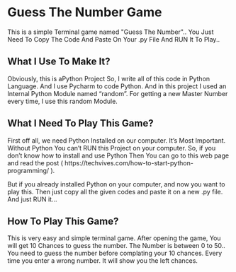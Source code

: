 <h1>Guess The Number Game</h1>
<p>This is a simple Terminal game named "Guess The Number".. You Just Need To Copy The Code And Paste On Your .py File And RUN It To Play..</p>

<h2>What I Use To Make It?</h2>
<p>Obviously, this is aPython Project So, I write all of this code in Python Language. And I use Pycharm to code Python. And in this project I used an Internal Python Module named “random”. For getting a new Master Number every time, I use this random Module. 
</p>

<h2>What I Need To Play This Game?</h2>
<p>First off all, we need Python Installed on our computer. It’s Most Important. Without Python You can’t RUN this Project on your computer. So, if you don’t know how to install and use Python Then You can go to this web page and read the post ( https://techvives.com/how-to-start-python-programming/ ).</p>
<p>But if you already installed Python on your computer, and now you want to play this. Then just copy all the given codes and paste it on a new .py file. And just RUN it...</p>

<h2>How To Play This Game?</h2>
<p>This is very easy and simple terminal game. After opening the game, You will get 10 Chances to guess the number. The Number is between 0 to 50.. 
You need to guess the number before complating your 10 chances. Every time you enter a wrong number. It will show you the left chances.</p>
